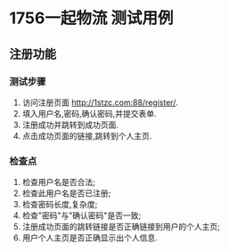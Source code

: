 
1756一起物流 测试用例
=================

## 注册功能 ##

### 测试步骤 ###

1. 访问注册页面 <http://1stzc.com:88/register/>.
2. 填入用户名,密码,确认密码,并提交表单.
3. 注册成功并跳转到成功页面.
4. 点击成功页面的链接,跳转到个人主页.

### 检查点 ###

1. 检查用户名是否合法;
2. 检查此用户名是否已注册;
3. 检查密码长度,复杂度;
4. 检查"密码"与"确认密码"是否一致;
5. 注册成功页面的跳转链接是否正确链接到用户的个人主页;
6. 用户个人主页是否正确显示出个人信息.





